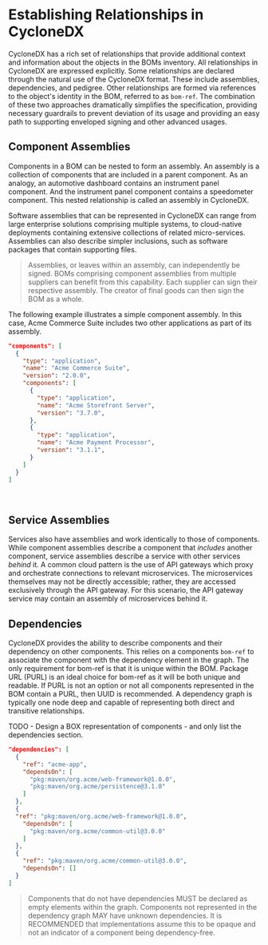 # Establishing Relationships in CycloneDX
CycloneDX has a rich set of relationships that provide additional context and information about the objects in the BOMs
inventory. All relationships in CycloneDX are expressed explicitly. Some relationships are declared through the natural
use of the CycloneDX format. These include assemblies, dependencies, and pedigree. Other relationships are formed via
references to the object's identity in the BOM, referred to as `bom-ref`. The combination of these two approaches 
dramatically simplifies the specification, providing necessary guardrails to prevent deviation of its usage and providing 
an easy path to supporting enveloped signing and other advanced usages.

## Component Assemblies
Components in a BOM can be nested to form an assembly. An assembly is a collection of components that are included in a 
parent component. As an analogy, an automotive dashboard contains an instrument panel component. And the instrument panel 
component contains a speedometer component. This nested relationship is called an assembly in CycloneDX. 

Software assemblies that can be represented in CycloneDX can range from large enterprise solutions comprising multiple 
systems, to cloud-native deployments containing extensive collections of related micro-services. 
Assemblies can also describe simpler inclusions, such as software packages that contain supporting files.

> Assemblies, or leaves within an assembly, can independently be signed. BOMs comprising component assemblies from 
> multiple suppliers can benefit from this capability. Each supplier can sign their respective assembly. The creator of 
> final goods can then sign the BOM as a whole.

The following example illustrates a simple component assembly. In this case, Acme Commerce Suite includes two other
applications as part of its assembly.

```json
"components": [
  {
    "type": "application",
    "name": "Acme Commerce Suite",
    "version": "2.0.0",
    "components": [
      {
        "type": "application",
        "name": "Acme Storefront Server",
        "version": "3.7.0",
      },
      {
        "type": "application",
        "name": "Acme Payment Processor",
        "version": "3.1.1",
      }
    ]
  }
]
```

<div style="page-break-after: always; visibility: hidden">
\newpage
</div>

## Service Assemblies
Services also have assemblies and work identically to those of components. While component assemblies describe a component
that _includes_ another component, service assemblies describe a service with other services _behind_ it. A common cloud 
pattern is the use of API gateways which proxy and orchestrate connections to relevant microservices. The microservices 
themselves may not be directly accessible; rather, they are accessed exclusively through the API gateway. For this 
scenario, the API gateway service may contain an assembly of microservices behind it.

## Dependencies
CycloneDX provides the ability to describe components and their dependency on other components. This relies on a 
components `bom-ref` to associate the component with the dependency element in the graph. The only requirement for bom-ref 
is that it is unique within the BOM. Package URL (PURL) is an ideal choice for bom-ref as it will be both unique and 
readable. If PURL is not an option or not all components represented in the BOM contain a PURL, then UUID is recommended.
A dependency graph is typically one node deep and capable of representing both direct and transitive relationships.

TODO - Design a BOX representation of components - and only list the dependencies section.

```json
"dependencies": [
  {
    "ref": "acme-app",
    "dependsOn": [
      "pkg:maven/org.acme/web-framework@1.0.0",
      "pkg:maven/org.acme/persistence@3.1.0"
    ]
  },
  {
  "ref": "pkg:maven/org.acme/web-framework@1.0.0",
    "dependsOn": [
      "pkg:maven/org.acme/common-util@3.0.0"
    ]
  },
  {
    "ref": "pkg:maven/org.acme/common-util@3.0.0",
    "dependsOn": []
  }
]
```

> Components that do not have dependencies MUST be declared as empty elements within the graph. Components not 
> represented in the dependency graph MAY have unknown dependencies. It is RECOMMENDED that implementations assume this 
> to be opaque and not an indicator of a component being dependency-free.

<div style="page-break-after: always; visibility: hidden">
\newpage
</div>